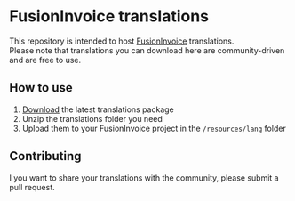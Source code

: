 # FusionInvoice translations

This repository is intended to host [FusionInvoice](https://www.fusioninvoice.com) translations.  
Please note that translations you can download here are community-driven and are free to use.

How to use
----------

1. [Download](https://github.com/FusionInvoice/translations/archive/master.zip) the latest translations package
2. Unzip the translations folder you need
3. Upload them to your FusionInvoice project in the `/resources/lang` folder

Contributing
------------

I you want to share your translations with the community, please submit a pull request.
